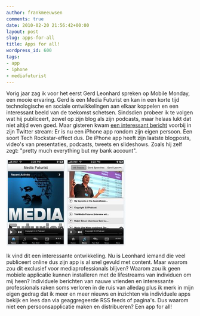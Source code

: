 ```yaml
---
author: frankmeeuwsen
comments: true
date: 2010-02-20 21:56:42+00:00
layout: post
slug: apps-for-all
title: Apps for all!
wordpress_id: 600
tags:
- app
- iphone
- mediafuturist
---
```


Vorig jaar zag ik voor het eerst Gerd Leonhard spreken op Mobile Monday, een mooie ervaring. Gerd is een Media Futurist en kan in een korte tijd technologische en sociale ontwikkelingen aan elkaar koppelen en een interessant beeld van de toekomst schetsen. Sindsdien probeer ik te volgen wat hij publiceert, zowel op zijn blog als zijn podcasts, maar helaas lukt dat niet altijd even goed. Maar gisteren kwam [een interessant bericht](http://www.mediafuturist.com/2010/02/mobile-first-media-futurist-iphone-app-1000-free-users.html) voorbij in zijn Twitter stream: Er is nu een iPhone app rondom zijn eigen persoon. Een soort Tech Rockstar-effect dus. De iPhone app heeft zijn laatste blogposts, video's van presentaties, podcasts, tweets en slideshows. Zoals hij zelf zegt: "pretty much everything but my bank account".


[![](../images/uploadimages/mediafuturist.jpg)](../images/uploadimages/mediafuturist.jpg)


Ik vind dit een interessante ontwikkeling. Nu is Leonhard iemand die veel publiceert online dus zijn app is al snel gevuld met content. Maar waarom zou dit exclusief voor mediaprofessionals blijven? Waarom zou ik geen mobiele applicatie kunnen installeren met de lifestreams van individuen om mij heen? Individuele berichten van nauwe vrienden en interessante professionals raken soms verloren in de ruis van alledag plus ik merk in mijn eigen gedrag dat ik meer en meer nieuws en inzichten via individuele apps bekijk en lees dan via geaggregeerde RSS feeds of pagina's. Dus waarom niet een persoonsapplicatie maken en distribueren? Een app for all!

